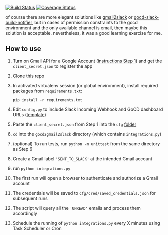 [![Build Status](https://travis-ci.org/azam-a/gocd2gmail2slack.svg?branch=master)](https://travis-ci.org/azam-a/gocd2gmail2slack) [![Coverage Status](https://coveralls.io/repos/azam-a/gocd2gmail2slack/badge.svg?branch=master&service=github)](https://coveralls.io/github/azam-a/gocd2gmail2slack?branch=master)

of course there are more elegant solutions like [gmail2slack](https://github.com/brooksc/gmail2slack) 
or [gocd-slack-build-notifier](https://github.com/ashwanthkumar/gocd-slack-build-notifier), 
but in cases of permission constraints to the gocd environment and the only available channel is email, 
then maybe this solution is acceptable. nevertheless, it was a good learning exercise for me.


## How to use

1. Turn on Gmail API for a Google Account ([instructions Step 1](https://developers.google.com/gmail/api/quickstart/python)) and get the ```client_secret.json``` to register the app
2. Clone this repo
3. In activated virtualenv session (or global environment), install required packages from `requirements.txt`:

    ```
    pip install -r requirements.txt
    ```
4. Edit ```config.py``` to include Slack Incoming Webhook and GoCD dashboard URLs ([template](https://github.com/azam-a/gocd2gmail2slack/blob/master/gocd2gmail2slack/cfg/config.py))
5. Paste the ```client_secret.json``` from Step 1 into the ```cfg``` [folder](https://github.com/azam-a/gocd2gmail2slack/blob/master/gocd2gmail2slack/cfg/)
6. ```cd``` into the ```gocd2gmail2slack``` directory (which contains ```integrations.py```)
7. (optional) To run tests, run ```python -m unittest``` from the same directory as Step 6
6. Create a Gmail label ```'SENT_TO_SLACK'``` at the intended Gmail account
8. run ```python integrations.py```
9. The first run will open a browser to authenticate and authorize a Gmail account
10. The credentials will be saved to ```cfg/cred/saved_credentials.json``` for subsequent runs
11. The script will query all the ```'UNREAD'``` emails and process them accordingly
12. Schedule the running of ```python integrations.py``` every X minutes using Task Scheduler or Cron
